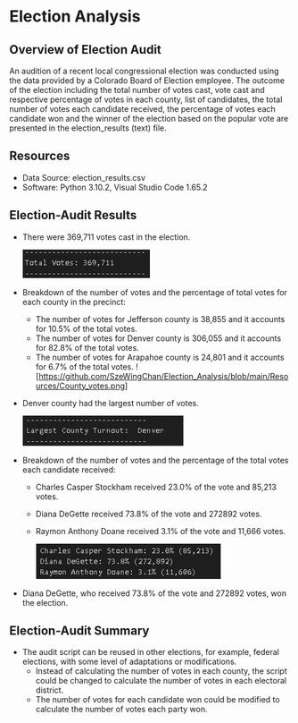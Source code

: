 # Election Analysis

## Overview of Election Audit
An audition of a recent local congressional election was conducted using the data provided by a Colorado Board of Election employee.  The outcome of the election including the total number of votes cast, vote cast and respective percentage of votes in each county, list of candidates, the total number of votes each candidate received, the percentage of votes each candidate won and the winner of the election based on the popular vote are presented in the election_results (text) file.

## Resources
- Data Source: election_results.csv
- Software: Python 3.10.2, Visual Studio Code 1.65.2

## Election-Audit Results
- There were 369,711 votes cast in the election.
  
  ![Total_votes](https://github.com/SzeWingChan/Election_Analysis/blob/main/Resources/Total_votes.png)

- Breakdown of the number of votes and the percentage of total votes for each county in the precinct:
  - The number of votes for Jefferson county is 38,855 and it accounts for 10.5% of the total votes.
  - The number of votes for Denver county is 306,055 and it accounts for 82.8% of the total votes.
  - The number of votes for Arapahoe county is 24,801 and it accounts for 6.7% of the total votes.
  ![https://github.com/SzeWingChan/Election_Analysis/blob/main/Resources/County_votes.png]

- Denver county had the largest number of votes.
  
  ![Largest_county_turnout](https://github.com/SzeWingChan/Election_Analysis/blob/main/Resources/Largest_county_turnout.png)

- Breakdown of the number of votes and the percentage of the total votes each candidate received:
  - Charles Casper Stockham received 23.0% of the vote and 85,213 votes.
  - Diana DeGette received 73.8% of the vote and 272892 votes.
  - Raymon Anthony Doane received 3.1% of the vote and 11,666 votes.
  
    ![Candidates_votecount](https://github.com/SzeWingChan/Election_Analysis/blob/main/Resources/Candidates_votecount.png)

 -  Diana DeGette, who received 73.8% of the vote and 272892 votes, won the election.

## Election-Audit Summary
- The audit script can be reused in other elections, for example, federal elections, with some level of adaptations or modifications.  
  - Instead of calculating the number of votes in each county, the script could be changed to calculate the number of votes in each electoral district.  
  - The number of votes for each candidate won could be modified to calculate the number of votes each party won.
